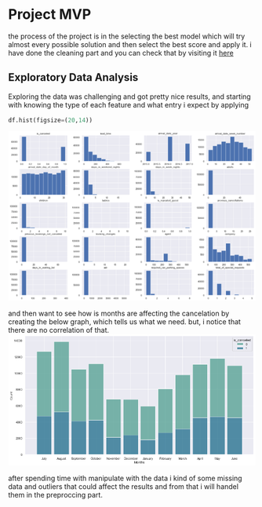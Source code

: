 # Project MVP

the process of the project is in the selecting the best model which will try almost every possible solution and then select the best score and apply it.
i have done the cleaning part and you can check that by visiting it [here](https://github.com/alkhonain/Tuwaiq_project_one/blob/main/project/project.ipynb)

## Exploratory Data Analysis
  
  Exploring the data was challenging and got pretty nice results, and starting with knowing the type of each feature and what entry i expect by applying
  ```python
df.hist(figsize=(20,14))
```
<img src="features.png" width=900>


  and then want to see how is months are affecting the cancelation by creating the below graph, which tells us what we need. but, i notice that there are no correlation of that.
  <img src="months.png" width=900>
  
  after spending time with manipulate with the data i kind of some missing data and outliers that could affect the results and from that i will handel them in the preproccing part.
